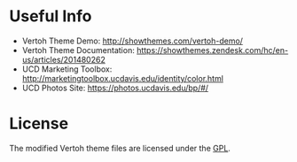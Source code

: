 Useful Info
===========

- Vertoh Theme Demo: http://showthemes.com/vertoh-demo/
- Vertoh Theme Documentation: https://showthemes.zendesk.com/hc/en-us/articles/201480262
- UCD Marketing Toolbox: http://marketingtoolbox.ucdavis.edu/identity/color.html
- UCD Photos Site: https://photos.ucdavis.edu/bp/#/

License
=======

The modified Vertoh theme files are licensed under the
[GPL](http://www.gnu.org/licenses/gpl.html).
